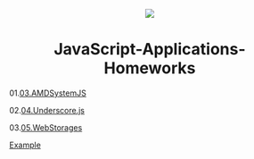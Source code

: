 <p align="center"><a href="http://academy.telerik.com/"><img src="https://github.com/karabeliov/Telerik-Academy/blob/master/Homeworks/C%231/07.Exam-preparation/Telerik.png" /></a></p>

<h1 align="center">JavaScript-Applications-Homeworks</h1>

01.[03.AMDSystemJS](https://github.com/karabeliov/Telerik-Academy/tree/master/Homeworks/JavaScript-Applications/03.AMDSystemJS)

02.[04.Underscore.js](https://github.com/karabeliov/Telerik-Academy/tree/master/Homeworks/JavaScript-Applications/04.Underscore.js)

03.[05.WebStorages](https://github.com/karabeliov/Telerik-Academy/tree/master/Homeworks/JavaScript-Applications/05.WebStorages)

[Example](https://github.com/karabeliov/Telerik-Academy/tree/master/Homeworks/JavaScript-Applications/Example/Forture-Cookies-Sep-2015)